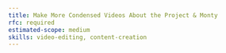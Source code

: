 ```yaml
---
title: Make More Condensed Videos About the Project & Monty
rfc: required
estimated-scope: medium
skills: video-editing, content-creation
---
```

